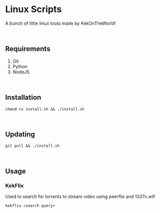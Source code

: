 # Linux Scripts

A bunch of little linux tools made by KekOnTheWorld!

<br>

## Requirements
1. Git
2. Python
3. NodeJS

<br>

## Installation
```
chmod +x install.sh && ./install.sh
```

<br>

## Updating
```
git pull && ./install.sh
```

<br>

## Usage

### KekFlix
Used to search for torrents to stream video using peerflix and 1337x.wtf
```
kekflix <search query>
```

<br>